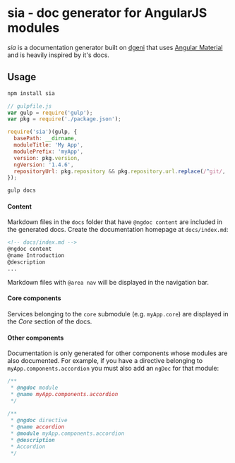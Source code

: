 # sia - doc generator for AngularJS modules

_sia_ is a documentation generator built on [dgeni] that uses [Angular Material] and is heavily inspired by it's docs.

## Usage

```sh
npm install sia
```

```js
// gulpfile.js
var gulp = require('gulp');
var pkg = require('./package.json');

require('sia')(gulp, {
  basePath: __dirname,
  moduleTitle: 'My App',
  modulePrefix: 'myApp',
  version: pkg.version,
  ngVersion: '1.4.6',
  repositoryUrl: pkg.repository && pkg.repository.url.replace(/^git/, 'https').replace(/(\.git)?\/?$/,'')
});
```

```sh
gulp docs
```

#### Content

Markdown files in the `docs` folder that have `@ngdoc content` are included in the generated docs. Create the
documentation homepage at `docs/index.md`:

```html
<!-- docs/index.md -->
@ngdoc content
@name Introduction
@description
...
```

Markdown files with `@area nav` will be displayed in the navigation bar.
 
#### Core components

Services belonging to the `core` submodule (e.g. `myApp.core`) are displayed in the _Core_ section of the docs.

#### Other components

Documentation is only generated for other components whose modules are also documented.  For example, if you have a directive 
belonging to `myApp.components.accordion` you must also add an `ngDoc` for that module:

```js
/**
 * @ngdoc module
 * @name myApp.components.accordion
 */
 
/**
 * @ngdoc directive
 * @name accordion
 * @module myApp.components.accordion
 * @description
 * Accordion
 */
 ```

[dgeni]: https://github.com/angular/dgeni
[Angular Material]: https://material.angularjs.org/
